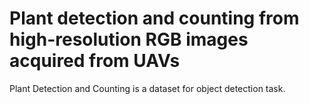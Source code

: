 # Plant detection and counting from high-resolution RGB images acquired from UAVs

Plant Detection and Counting is a dataset for object detection task.
